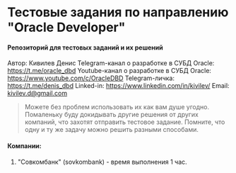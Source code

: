 # Тестовые задания по направлению "Oracle Developer"
#### Репозиторий для тестовых заданий и их решений

Автор: Кивилев Денис
Telegram-канал о разработке в СУБД Oracle: https://t.me/oracle_dbd
Youtube-канал о разработке в СУБД Oracle: https://www.youtube.com/c/OracleDBD
Telegram-личка: https://t.me/denis_dbd
Linked-in: https://www.linkedin.com/in/kivilev/
Email: kivilev.d@gmail.com

> Можете без проблем использовать их как вам душе угодно.
> Помаленьку буду докидывать другие решения от других компаний, что захотят отправить тестовое задание.
> Помните, что одну и ту же задачу можно решить разными способами.

#### Компании:
1. "Совкомбанк" (sovkombank) - время выполнения 1 час.

